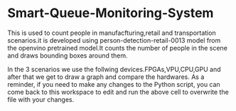 # Smart-Queue-Monitoring-System

This is used to count people in manufacfturing,retail and transportation scenarios.it is developed using person-detection-retail-0013 model from the openvino pretrained model.It counts the number of people in the scene and draws bounding boxes around them.


In the 3 scenarios we use the follwing devices.FPGAs,VPU,CPU,GPU and after that we get to draw a graph and compare the hardwares.
 As a reminder, if you need to make any changes to the Python script, you can come back to this workspace to edit and run the above cell to overwrite the file with your changes.
